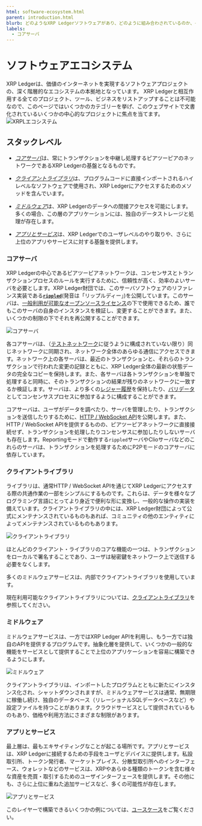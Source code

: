 ```yaml
---
html: software-ecosystem.html
parent: introduction.html
blurb: どのようなXRP Ledgerソフトウェアがあり、どのように組み合わされているのか、その概要を知ることができます。
labels:
  - コアサーバ
---
```

# ソフトウェアエコシステム

XRP Ledgerは、価値のインターネットを実現するソフトウェアプロジェクトの、深く階層的なエコシステムの本拠地となっています。 XRP Ledgerと相互作用する全てのプロジェクト、ツール、ビジネスをリストアップすることは不可能なので、このページではいくつかのカテゴリーを挙げ、このウェブサイトで文書化されているいくつかの中心的なプロジェクトに焦点を当てます。
![XRPLエコシステム](img/ecosystem-apps-and-services.svg)

## スタックレベル

- [_コアサーバ_](#コアサーバ)は、常にトランザクションを中継し処理するピアツーピアのネットワークであるXRP Ledgerの基盤となるものです。

- [_クライアントライブラリ_](#クライアントライブラリ)は、プログラムコードに直接インポートされるハイレベルなソフトウェアで使用され、XRP Ledgerにアクセスするためのメソッドを含んでいます。

- [_ミドルウェア_](#ミドルウェア)は、XRP Ledgerのデータへの間接アクセスを可能にします。多くの場合、この層のアプリケーションには、独自のデータストレージと処理が存在します。

- [_アプリとサービス_](#アプリとサービス)は、XRP Ledgerでのユーザレベルのやり取りや、さらに上位のアプリやサービスに対する基盤を提供します。


### コアサーバ

XRP Ledgerの中心であるピアツーピアネットワークは、コンセンサスとトランザクションプロセスのルールを実行するために、信頼性が高く、効率のよいサーバを必要とします。XRP Ledger財団では、このサーバソフトウェアのリファレンス実装である[**`rippled`**](../concepts/networks-and-servers/index.md)(発音は「リップルディー」)を公開しています。このサーバは、[一般利用が可能なオープンソースライセンス](https://github.com/XRPLF/rippled/blob/develop/LICENSE.md)の下で使用できるため、誰でもこのサーバの自身のインスタンスを検証し、変更することができます。また、いくつかの制限の下でそれを再公開することができます。

![コアサーバ](img/ecosystem-peer-to-peer.svg)

各コアサーバは、（[テストネットワーク](../concepts/networks-and-servers/parallel-networks.md)に従うように構成されていない限り）同じネットワークに同期され、ネットワーク全体のあらゆる通信にアクセスできます。ネットワーク上の各サーバは、最近のトランザクションと、それらのトランザクションで行われた変更の記録とともに、XRP Ledger全体の最新の状態データの完全なコピーを保持します。また、各サーバは各トランザクションを単独で処理すると同時に、そのトランザクションの結果が残りのネットワークに一致するか検証します。サーバは、より多くの[レジャー履歴](../concepts/networks-and-servers/ledger-history.md)を保持したり、[バリデータ](../concepts/networks-and-servers/rippled-server-modes.md#バリデータ)としてコンセンサスプロセスに参加するように構成することができます。

コアサーバは、ユーザがデータを調べたり、サーバを管理したり、トランザクションを送信したりするために、[HTTP / WebSocket API](../references/http-websocket-apis/index.md)を公開します。また、HTTP / WebSocket APIを提供するものの、ピアツーピアネットワークに直接接続せず、トランザクションを処理したりコンセンサスに参加したりしないサーバも存在します。Reportingモードで動作する`rippled`サーバやClioサーバなどのこれらのサーバは、トランザクションを処理するためにP2Pモードのコアサーバに依存しています。


### クライアントライブラリ

ライブラリは、通常HTTP / WebSocket APIを通じてXRP Ledgerにアクセスする際の共通作業の一部をシンプルにするものです。これらは、データを様々なプログラミング言語にとってより身近で便利な形に変換し、一般的な操作の実装を備えています。クライアントライブラリの中には、XRP Ledger財団によって公式にメンテナンスされているものもあれば、コミュニティの他のエンティティによってメンテナンスされているものもあります。

![クライアントライブラリ](img/ecosystem-client-libraries.svg)

ほとんどのクライアント・ライブラリのコアな機能の一つは、トランザクションをローカルで署名することであり、ユーザは秘密鍵をネットワーク上で送信する必要をなくします。

多くのミドルウェアサービスは、内部でクライアントライブラリを使用しています。

現在利用可能なクライアントライブラリについては、[クライアントライブラリ](../references/client-libraries.md)を参照してください。


### ミドルウェア

ミドルウェアサービスは、一方ではXRP Ledger APIを利用し、もう一方では独自のAPIを提供するプログラムです。抽象化層を提供して、いくつかの一般的な機能をサービスとして提供することで上位のアプリケーションを容易に構築できるようにします。

![ミドルウェア](img/ecosystem-middleware.svg)

クライアントライブラリは、インポートしたプログラムとともに新たにインスタンス化され、シャットダウンされますが、ミドルウェアサービスは通常、無期限に稼働し続け、独自のデータベース（リレーショナルSQLデータベースなど）や設定ファイルを持つことがあります。クラウドサービスとして提供されているものもあり、価格や利用方法にさまざまな制限があります。


### アプリとサービス

最上層は、最もエキサイティングなことが起こる場所です。アプリとサービスは、XRP Ledgerに接続するための手段をユーザとデバイスに提供します。私設取引所、トークン発行者、マーケットプレイス、分散型取引所へのインターフェース、ウォレットなどのサービスは、XRPやあらゆる種類のトークンを含む様々な資産を売買・取引するためのユーザインターフェースを提供します。その他にも、さらに上位に重ねた追加サービスなど、多くの可能性が存在します。

![アプリとサービス](img/ecosystem-apps-and-services.svg)

このレイヤーで構築できるいくつかの例については、[ユースケース](../use-cases/index.md)をご覧ください。
